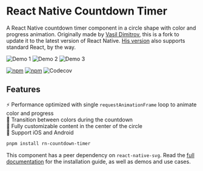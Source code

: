 # React Native Countdown Timer

A React Native countdown timer component in a circle shape with color and progress animation. Originally made by [Vasil Dimitrov](https://github.com/vydimitrov), this is a fork to update it to the latest version of React Native. [His version](https://github.com/vydimitrov/react-countdown-circle-timer/tree/master) also supports standard React, by the way.

![Demo 1](https://raw.githubusercontent.com/ZakaHaceCosas/rn-countdown-timer/refs/heads/master/img/demo1.gif)
![Demo 2](https://raw.githubusercontent.com/ZakaHaceCosas/rn-countdown-timer/refs/heads/master/img/demo2.gif)
![Demo 3](https://raw.githubusercontent.com/ZakaHaceCosas/rn-countdown-timer/refs/heads/master/img/demo3.gif)

[![npm](https://img.shields.io/npm/v/rn-countdown-timer?style=for-the-badge)](https://www.npmjs.com/package/rn-countdown-timer)
[![npm](https://img.shields.io/npm/dw/rn-countdown-timer?style=for-the-badge)](https://www.npmtrends.com/rn-countdown-timer)
![Codecov](https://img.shields.io/codecov/c/github/ZakaHaceCosas/rn-countdown-timer?style=for-the-badge)

## Features

:zap: Performance optimized with single `requestAnimationFrame` loop to animate color and progress  
:rainbow: Transition between colors during the countdown  
:european_castle: Fully customizable content in the center of the circle  
:rocket: Support iOS and Android

```bash
pnpm install rn-countdown-timer
```

This component has a peer dependency on `react-native-svg`. Read the [full documentation](https://github.com/ZakaHaceCosas/rn-countdown-timer/tree/master/src#react-native-countdown-timer) for the installation guide, as well as demos and use cases.
